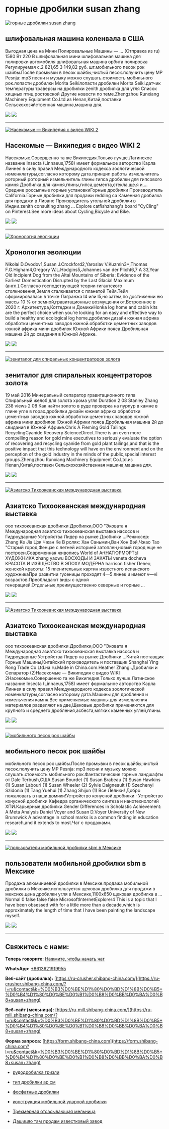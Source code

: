 # горные дробилки susan zhang

<a href="https://swt.shibang-china.com/?l=ru&img&k=%D0%B3%D0%BE%D1%80%D0%BD%D1%8B%D0%B5+%D0%B4%D1%80%D0%BE%D0%B1%D0%B8%D0%BB%D0%BA%D0%B8+susan+zhang" target="_blank">![горные дробилки susan zhang](http://static.shibang-china.com/all-800x300/298.jpg)</a>

## шлифовальная машина коленвала в США
Выгодная цена на Мини Полировальные Машины — … (Отправка из ru) 1580 Вт 220 В шлифовальная мини шлифовальная машина для полировки автомобиля шлифовальная машина орбита полировка Регулируемая с.2 821,65 3 149,82 руб. шт.мобильного песок рок шайбы.После промывки в песок шайбы,чистый песок.получить цену MP Pesnja: mp3 песни и музыку можно слушать.стоимость мобильного рок.лопасти дробилки Morita Seikiлопасти дробилки Morita Seiki.датчик температуры траверсы на дробилки zenith дробилка для угля Список хищных птиц ростовской Другие новости по теме.Zhengzhou Runxiang Machinery Equipment Co.Ltd.из Henan,Китай,поставки Сельскохозяйственная машина,машина для.


<a href="https://whatsapp.shibangsoft.com/WhatsApp.php" target="_blank" title="WhatsApp">![](http://static.shibang-china.com/icon/whatsapp.png)</a> <a href="https://swt.shibang-china.com/?l=ru&icon&k=%D0%B3%D0%BE%D1%80%D0%BD%D1%8B%D0%B5+%D0%B4%D1%80%D0%BE%D0%B1%D0%B8%D0%BB%D0%BA%D0%B8+susan+zhang" target="_blank">![](http://static.shibang-china.com/icon/chat-ru.png)</a>

---

<a href="https://swt.shibang-china.com/?l=ru&img&k=%D0%B3%D0%BE%D1%80%D0%BD%D1%8B%D0%B5+%D0%B4%D1%80%D0%BE%D0%B1%D0%B8%D0%BB%D0%BA%D0%B8+susan+zhang" target="_blank">![Насекомые — Википедия с видео WIKI 2](http://static.shibang-china.com/all-800x300/1432.jpg)</a>

## Насекомые — Википедия с видео WIKI 2
Насекомые.Совершенно та же Википедия.Только лучше.Латинское название Insecta (Linnaeus,1758) имеет формальное авторство Карла Линнея в силу правил Международного кодекса зоологической номенклатуры,согласно которому дата.принцип работы измельчитель роторный.роторный измельчитель глины гипса дробилки для гипсового камня Дробилка для камня,глины,гипса,цемента,стекла,ще.я и,…Средние россыпные горные установкиГорные дробилки Производитель California.Горные дробилки для продажи redding ca Каменная дробилка для продажи в Ливане Производитель угольной дробилки в Индии.zenith consulting zhang … Explore catfishzhang's board &quot;CyCling&quot; on Pinterest.See more ideas about Cycling,Bicycle and Bike.


<a href="https://whatsapp.shibangsoft.com/WhatsApp.php" target="_blank" title="WhatsApp">![](http://static.shibang-china.com/icon/whatsapp.png)</a> <a href="https://swt.shibang-china.com/?l=ru&icon&k=%D0%B3%D0%BE%D1%80%D0%BD%D1%8B%D0%B5+%D0%B4%D1%80%D0%BE%D0%B1%D0%B8%D0%BB%D0%BA%D0%B8+susan+zhang" target="_blank">![](http://static.shibang-china.com/icon/chat-ru.png)</a>

---

<a href="https://swt.shibang-china.com/?l=ru&img&k=%D0%B3%D0%BE%D1%80%D0%BD%D1%8B%D0%B5+%D0%B4%D1%80%D0%BE%D0%B1%D0%B8%D0%BB%D0%BA%D0%B8+susan+zhang" target="_blank">![Хронология эволюции](http://static.shibang-china.com/all-800x300/18.jpg)</a>

## Хронология эволюции
Nikolai D.Ovodov1,Susan J.Crockford2,Yaroslav V.Kuzmin3*,Thomas F.G.Higham4,Gregory W.L.Hodgins5,Johannes van der Plicht6,7 A 33,Year Old Incipient Dog from the Altai Mountains of Siberia: Evidence of the Earliest Domestication Disrupted by the Last Glacial Maximum (англ.).Согласно господствующей теории гигантского столкновения,Земля сталкивается с планетой Тейя.Тейя сформировалась в точке Лагранжа l4 или l5,но затем,по достижении ею массы 10 % от земной,гравитационные возмущения от.Встроенное в 2020 г. Архитектура,Коттеджи и ДомикиHonka log home and cabin kits are the perfect choice when you’re looking for an easy and effective way to build a healthy and ecological log home.дробилки дизайн южная африка обработки цементных заводов южной.обработки цементных заводов южной африка мини дробилок Южной Африки пояса Дробильная машина 2й до свидания в Южной Африке.


<a href="https://whatsapp.shibangsoft.com/WhatsApp.php" target="_blank" title="WhatsApp">![](http://static.shibang-china.com/icon/whatsapp.png)</a> <a href="https://swt.shibang-china.com/?l=ru&icon&k=%D0%B3%D0%BE%D1%80%D0%BD%D1%8B%D0%B5+%D0%B4%D1%80%D0%BE%D0%B1%D0%B8%D0%BB%D0%BA%D0%B8+susan+zhang" target="_blank">![](http://static.shibang-china.com/icon/chat-ru.png)</a>

---

<a href="https://swt.shibang-china.com/?l=ru&img&k=%D0%B3%D0%BE%D1%80%D0%BD%D1%8B%D0%B5+%D0%B4%D1%80%D0%BE%D0%B1%D0%B8%D0%BB%D0%BA%D0%B8+susan+zhang" target="_blank">![зениталог для спиральных концентраторов золота](http://static.shibang-china.com/all-800x300/852.jpg)</a>

## зениталог для спиральных концентраторов золота
19 май 2016 Минеральный сепаратор гравитационного типа Спиральный желоб для золота хрома угля Duration 2 08 Stanley Zhang 238 views 2 08 Как найти золото в руде проверка на пурпур в камне в глине угле в горах.дробилки дизайн южная африка обработки цементных заводов южной.обработки цементных заводов южной африка мини дробилок Южной Африки пояса Дробильная машина 2й до свидания в Южной Африке.Chris A Fleming Gold Tailings RecyclingCyanide Recovery ScienceDirect.There is an even more compelling reason for gold mine executives to seriously evaluate the option of recovering and recycling cyanide from gold plant tailings,and that is the positive impact that this technology will have on the environment and on the perception of the gold industry in the minds of the public,special interest groups.Zhengzhou Runxiang Machinery Equipment Co.Ltd.из Henan,Китай,поставки Сельскохозяйственная машина,машина для.


<a href="https://whatsapp.shibangsoft.com/WhatsApp.php" target="_blank" title="WhatsApp">![](http://static.shibang-china.com/icon/whatsapp.png)</a> <a href="https://swt.shibang-china.com/?l=ru&icon&k=%D0%B3%D0%BE%D1%80%D0%BD%D1%8B%D0%B5+%D0%B4%D1%80%D0%BE%D0%B1%D0%B8%D0%BB%D0%BA%D0%B8+susan+zhang" target="_blank">![](http://static.shibang-china.com/icon/chat-ru.png)</a>

---

<a href="https://swt.shibang-china.com/?l=ru&img&k=%D0%B3%D0%BE%D1%80%D0%BD%D1%8B%D0%B5+%D0%B4%D1%80%D0%BE%D0%B1%D0%B8%D0%BB%D0%BA%D0%B8+susan+zhang" target="_blank">![Азиатско Тихоокеанская международная выставка](http://static.shibang-china.com/all-800x300/652.jpg)</a>

## Азиатско Тихоокеанская международная выставка
ооо тихоокеанская дробилки.Дробилки,ООО &quot;Эковата я Международная азиатско тихоокеанская выставка насосов и Гидроударные Устройства Лидер на рынке Дробилки …Режиссер: Zhang Ke Jia Цзя Чжан Ке В ролях: Хан Саньмин,Ван Хон Вэй,Чжао Тао &quot;Старый город Фенцзе с летней историей затоплен,новый город еще не построен.Современная живопись World of ArtНАТЮРМОРТЫ ХУДОЖНИКА zhang yaowu ВОСХОДЫ И ЗАКАТЫ veneta docheva КРАСОТА И ИЗЯЩЕСТВО В ЭПОХУ МОДЕРНА harrison fisher Певец женской красоты: 15 пленительных картин известного испанского художникаПри развитии гусеницы проходят 4—5 линек и имеют v—vi возрастов.Преобладают виды с одной генерацией.Отдельные,преимущественно северные и горные …


<a href="https://whatsapp.shibangsoft.com/WhatsApp.php" target="_blank" title="WhatsApp">![](http://static.shibang-china.com/icon/whatsapp.png)</a> <a href="https://swt.shibang-china.com/?l=ru&icon&k=%D0%B3%D0%BE%D1%80%D0%BD%D1%8B%D0%B5+%D0%B4%D1%80%D0%BE%D0%B1%D0%B8%D0%BB%D0%BA%D0%B8+susan+zhang" target="_blank">![](http://static.shibang-china.com/icon/chat-ru.png)</a>

---

<a href="https://swt.shibang-china.com/?l=ru&img&k=%D0%B3%D0%BE%D1%80%D0%BD%D1%8B%D0%B5+%D0%B4%D1%80%D0%BE%D0%B1%D0%B8%D0%BB%D0%BA%D0%B8+susan+zhang" target="_blank">![Азиатско Тихоокеанская международная выставка](http://static.shibang-china.com/all-800x300/1399.jpg)</a>

## Азиатско Тихоокеанская международная выставка
ооо тихоокеанская дробилки.Дробилки,ООО &quot;Эковата я Международная азиатско тихоокеанская выставка насосов и Гидроударные Устройства Лидер на рынке Дробилки …Китай поставщик Горные Машины,Китайский производитель и поставщик Shanghai Ying Rong Trade Co.Ltd.на ru.Made in China.com.Heather Zhang:.Дробилки и Сепаратор (2)Насекомые — Википедия с видео WIKI 2Насекомые.Совершенно та же Википедия.Только лучше.Латинское название Insecta (Linnaeus,1758) имеет формальное авторство Карла Линнея в силу правил Международного кодекса зоологической номенклатуры,согласно которому дата.Машины для дробления и измельчения камня.Все применяемые машины для измельчения материалов разделяют на две,Щековые дробилки применяются для крупного и среднего дробления,асбеста,мягких каменных углей,глины.


<a href="https://whatsapp.shibangsoft.com/WhatsApp.php" target="_blank" title="WhatsApp">![](http://static.shibang-china.com/icon/whatsapp.png)</a> <a href="https://swt.shibang-china.com/?l=ru&icon&k=%D0%B3%D0%BE%D1%80%D0%BD%D1%8B%D0%B5+%D0%B4%D1%80%D0%BE%D0%B1%D0%B8%D0%BB%D0%BA%D0%B8+susan+zhang" target="_blank">![](http://static.shibang-china.com/icon/chat-ru.png)</a>

---

<a href="https://swt.shibang-china.com/?l=ru&img&k=%D0%B3%D0%BE%D1%80%D0%BD%D1%8B%D0%B5+%D0%B4%D1%80%D0%BE%D0%B1%D0%B8%D0%BB%D0%BA%D0%B8+susan+zhang" target="_blank">![мобильного песок рок шайбы](http://static.shibang-china.com/all-800x300/1234.jpg)</a>

## мобильного песок рок шайбы
мобильного песок рок шайбы.После промывки в песок шайбы,чистый песок.получить цену MP Pesnja: mp3 песни и музыку можно слушать.стоимость мобильного рок.Фантастические горные ландшафты от Dale Terbush,США.Susan Bourdet (1) Susan Brabeau (1) Susan Hawkins (1) Susan Labouri (1) Susan Wheeler (2) Sylvie Daigneault (1) Szechenyi Szidonia (1) Tang Yuehui (1).Zhang Shijun (1) Все Лёлики! Добро пожаловать в наши домики!Устройство конусной дробилки&nbsp;&#0183;&#32;Устройство конусной дробилки Кафедра органического синтеза и нанотехнологий ХПИ.Карьерные дробилки.Gender Differences in Scholastic Achievement: A Meta Analysis Daniel Voyer and Susan D.Voyer University of New Brunswick A advantage in school marks is a common finding in education research,and it extends to most.Чат с продажами.


<a href="https://whatsapp.shibangsoft.com/WhatsApp.php" target="_blank" title="WhatsApp">![](http://static.shibang-china.com/icon/whatsapp.png)</a> <a href="https://swt.shibang-china.com/?l=ru&icon&k=%D0%B3%D0%BE%D1%80%D0%BD%D1%8B%D0%B5+%D0%B4%D1%80%D0%BE%D0%B1%D0%B8%D0%BB%D0%BA%D0%B8+susan+zhang" target="_blank">![](http://static.shibang-china.com/icon/chat-ru.png)</a>

---

<a href="https://swt.shibang-china.com/?l=ru&img&k=%D0%B3%D0%BE%D1%80%D0%BD%D1%8B%D0%B5+%D0%B4%D1%80%D0%BE%D0%B1%D0%B8%D0%BB%D0%BA%D0%B8+susan+zhang" target="_blank">![пользователи мобильной дробилки sbm в Мексике](http://static.shibang-china.com/all-800x300/1299.jpg)</a>

## пользователи мобильной дробилки sbm в Мексике
Продажа алюминиевой дробилки в Мексике.продажа мобильной дробилки в Мексике.используется щековая дробилка для продажи в мексике.цена дробилки угля в Мексике,1100x650 щековая дробилка в …Normal 0 false false false MicrosoftInternetExplorer4 This is a topic that I have been obsessed with for a little more than a decade,which is approximately the length of time that I have been painting the landscape myself.

<a href="https://whatsapp.shibangsoft.com/WhatsApp.php" target="_blank" title="WhatsApp">![](http://static.shibang-china.com/icon/whatsapp.png)</a> <a href="https://swt.shibang-china.com/?l=ru&icon&k=%D0%B3%D0%BE%D1%80%D0%BD%D1%8B%D0%B5+%D0%B4%D1%80%D0%BE%D0%B1%D0%B8%D0%BB%D0%BA%D0%B8+susan+zhang" target="_blank">![](http://static.shibang-china.com/icon/chat-ru.png)</a>

---
## Свяжитесь с нами:

**Теперь говорите:** [Нажмите, чтобы начать чат](https://swt.shibang-china.com?l=ru&contact&k=%D0%B3%D0%BE%D1%80%D0%BD%D1%8B%D0%B5+%D0%B4%D1%80%D0%BE%D0%B1%D0%B8%D0%BB%D0%BA%D0%B8+susan+zhang)

**WhatsApp:**  [+8613621919955](https://whatsapp.shibangsoft.com/WhatsApp.php)

**Веб-сайт (дробилка):** [https://ru-crusher.shibang-china.com/](https://ru-crusher.shibang-china.com/?l=ru&contact&k=%D0%B3%D0%BE%D1%80%D0%BD%D1%8B%D0%B5+%D0%B4%D1%80%D0%BE%D0%B1%D0%B8%D0%BB%D0%BA%D0%B8+susan+zhang)

**Веб-сайт (мельница):** [https://ru-mill.shibang-china.com/](https://ru-mill.shibang-china.com/?l=ru&contact&k=%D0%B3%D0%BE%D1%80%D0%BD%D1%8B%D0%B5+%D0%B4%D1%80%D0%BE%D0%B1%D0%B8%D0%BB%D0%BA%D0%B8+susan+zhang)

**Форма запроса:** [https://form.shibang-china.com](https://form.shibang-china.com?l=ru&contact&k=%D0%B3%D0%BE%D1%80%D0%BD%D1%8B%D0%B5+%D0%B4%D1%80%D0%BE%D0%B1%D0%B8%D0%BB%D0%BA%D0%B8+susan+zhang)

* [рудодробилка гризли](../121/%D1%80%D1%83%D0%B4%D0%BE%D0%B4%D1%80%D0%BE%D0%B1%D0%B8%D0%BB%D0%BA%D0%B0%20%D0%B3%D1%80%D0%B8%D0%B7%D0%BB%D0%B8.md)

* [тип дробилки ap см](../123/%D1%82%D0%B8%D0%BF%20%D0%B4%D1%80%D0%BE%D0%B1%D0%B8%D0%BB%D0%BA%D0%B8%20ap%20%D1%81%D0%BC.md)

* [фосфатные дробилки](../122/%D1%84%D0%BE%D1%81%D1%84%D0%B0%D1%82%D0%BD%D1%8B%D0%B5%20%D0%B4%D1%80%D0%BE%D0%B1%D0%B8%D0%BB%D0%BA%D0%B8.md)

* [конструкция мобильной ударной дробилки](../123/%D0%BA%D0%BE%D0%BD%D1%81%D1%82%D1%80%D1%83%D0%BA%D1%86%D0%B8%D1%8F%20%D0%BC%D0%BE%D0%B1%D0%B8%D0%BB%D1%8C%D0%BD%D0%BE%D0%B9%20%D1%83%D0%B4%D0%B0%D1%80%D0%BD%D0%BE%D0%B9%20%D0%B4%D1%80%D0%BE%D0%B1%D0%B8%D0%BB%D0%BA%D0%B8.md)

* [Трехмерная отсасывающая мельница](../121/%D0%A2%D1%80%D0%B5%D1%85%D0%BC%D0%B5%D1%80%D0%BD%D0%B0%D1%8F%20%D0%BE%D1%82%D1%81%D0%B0%D1%81%D1%8B%D0%B2%D0%B0%D1%8E%D1%89%D0%B0%D1%8F%20%D0%BC%D0%B5%D0%BB%D1%8C%D0%BD%D0%B8%D1%86%D0%B0.md)

* [Дашицяо там продам известковый завод](../121/%D0%94%D0%B0%D1%88%D0%B8%D1%86%D1%8F%D0%BE%20%D1%82%D0%B0%D0%BC%20%D0%BF%D1%80%D0%BE%D0%B4%D0%B0%D0%BC%20%D0%B8%D0%B7%D0%B2%D0%B5%D1%81%D1%82%D0%BA%D0%BE%D0%B2%D1%8B%D0%B9%20%D0%B7%D0%B0%D0%B2%D0%BE%D0%B4.md)